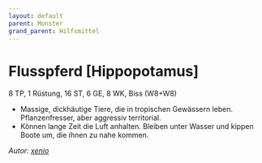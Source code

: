 ```yaml
---
layout: default
parent: Monster
grand_parent: Hilfsmittel
---
```


# Flusspferd [Hippopotamus]
8 TP, 1 Rüstung, 16 ST, 6 GE, 8 WK, Biss (W8+W8)
- Massige, dickhäutige Tiere, die in tropischen Gewässern leben. Pflanzenfresser, aber aggressiv territorial.
- Können lange Zeit die Luft anhalten. Bleiben unter Wasser und kippen Boote um, die ihnen zu nahe kommen.

*Autor: [xenio](https://xenioinabottle.blogspot.com)*

